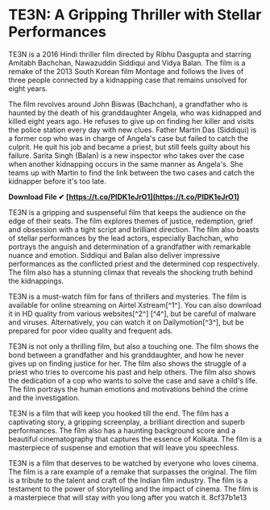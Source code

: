 # TE3N: A Gripping Thriller with Stellar Performances
 
TE3N is a 2016 Hindi thriller film directed by Ribhu Dasgupta and starring Amitabh Bachchan, Nawazuddin Siddiqui and Vidya Balan. The film is a remake of the 2013 South Korean film Montage and follows the lives of three people connected by a kidnapping case that remains unsolved for eight years.
 
The film revolves around John Biswas (Bachchan), a grandfather who is haunted by the death of his granddaughter Angela, who was kidnapped and killed eight years ago. He refuses to give up on finding her killer and visits the police station every day with new clues. Father Martin Das (Siddiqui) is a former cop who was in charge of Angela's case but failed to catch the culprit. He quit his job and became a priest, but still feels guilty about his failure. Sarita Singh (Balan) is a new inspector who takes over the case when another kidnapping occurs in the same manner as Angela's. She teams up with Martin to find the link between the two cases and catch the kidnapper before it's too late.
 
**Download File ✔ [https://t.co/PlDK1eJrO1](https://t.co/PlDK1eJrO1)**


 
TE3N is a gripping and suspenseful film that keeps the audience on the edge of their seats. The film explores themes of justice, redemption, grief and obsession with a tight script and brilliant direction. The film also boasts of stellar performances by the lead actors, especially Bachchan, who portrays the anguish and determination of a grandfather with remarkable nuance and emotion. Siddiqui and Balan also deliver impressive performances as the conflicted priest and the determined cop respectively. The film also has a stunning climax that reveals the shocking truth behind the kidnappings.
 
TE3N is a must-watch film for fans of thrillers and mysteries. The film is available for online streaming on Airtel Xstream[^1^]. You can also download it in HD quality from various websites[^2^] [^4^], but be careful of malware and viruses. Alternatively, you can watch it on Dailymotion[^3^], but be prepared for poor video quality and frequent ads.

TE3N is not only a thrilling film, but also a touching one. The film shows the bond between a grandfather and his granddaughter, and how he never gives up on finding justice for her. The film also shows the struggle of a priest who tries to overcome his past and help others. The film also shows the dedication of a cop who wants to solve the case and save a child's life. The film portrays the human emotions and motivations behind the crime and the investigation.
 
TE3N is a film that will keep you hooked till the end. The film has a captivating story, a gripping screenplay, a brilliant direction and superb performances. The film also has a haunting background score and a beautiful cinematography that captures the essence of Kolkata. The film is a masterpiece of suspense and emotion that will leave you speechless.

TE3N is a film that deserves to be watched by everyone who loves cinema. The film is a rare example of a remake that surpasses the original. The film is a tribute to the talent and craft of the Indian film industry. The film is a testament to the power of storytelling and the impact of cinema. The film is a masterpiece that will stay with you long after you watch it.
 8cf37b1e13
 
